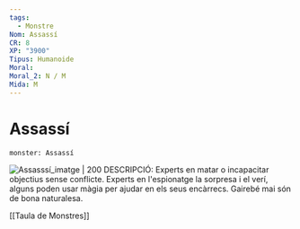 ```yaml
---
tags:
  - Monstre
Nom: Assassí
CR: 8
XP: "3900"
Tipus: Humanoide
Moral: 
Moral_2: N / M
Mida: M
---
```

# Assassí

```statblock
monster: Assassí
```

![Assasssí_imatge | 200](https://www.dndbeyond.com/avatars/thumbnails/6/384/420/618/636272820319276620.png)
DESCRIPCIÓ: 
Experts en matar o incapacitar objectius sense conflicte. Experts en l'espionatge la sorpresa i el verí, alguns poden usar màgia per ajudar en els seus encàrrecs. Gairebé mai són de bona naturalesa.

[[Taula de Monstres]]

